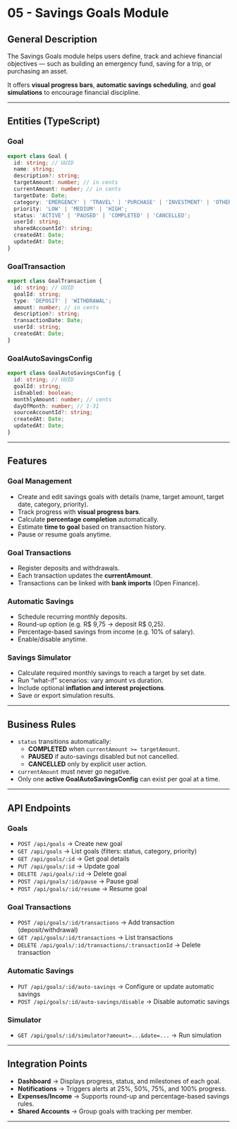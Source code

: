 # 05 - Savings Goals Module

## General Description

The Savings Goals module helps users define, track and achieve financial objectives — such as building an emergency fund, saving for a trip, or purchasing an asset.

It offers **visual progress bars**, **automatic savings scheduling**, and **goal simulations** to encourage financial discipline.

---

## Entities (TypeScript)

### Goal

```ts
export class Goal {
  id: string; // UUID
  name: string;
  description?: string;
  targetAmount: number; // in cents
  currentAmount: number; // in cents
  targetDate: Date;
  category: 'EMERGENCY' | 'TRAVEL' | 'PURCHASE' | 'INVESTMENT' | 'OTHER';
  priority: 'LOW' | 'MEDIUM' | 'HIGH';
  status: 'ACTIVE' | 'PAUSED' | 'COMPLETED' | 'CANCELLED';
  userId: string;
  sharedAccountId?: string;
  createdAt: Date;
  updatedAt: Date;
}
```

### GoalTransaction

```ts
export class GoalTransaction {
  id: string; // UUID
  goalId: string;
  type: 'DEPOSIT' | 'WITHDRAWAL';
  amount: number; // in cents
  description?: string;
  transactionDate: Date;
  userId: string;
  createdAt: Date;
}
```

### GoalAutoSavingsConfig

```ts
export class GoalAutoSavingsConfig {
  id: string; // UUID
  goalId: string;
  isEnabled: boolean;
  monthlyAmount: number; // cents
  dayOfMonth: number; // 1-31
  sourceAccountId?: string;
  createdAt: Date;
  updatedAt: Date;
}
```

---

## Features

### Goal Management

- Create and edit savings goals with details (name, target amount, target date, category, priority).
- Track progress with **visual progress bars**.
- Calculate **percentage completion** automatically.
- Estimate **time to goal** based on transaction history.
- Pause or resume goals anytime.

### Goal Transactions

- Register deposits and withdrawals.
- Each transaction updates the **currentAmount**.
- Transactions can be linked with **bank imports** (Open Finance).

### Automatic Savings

- Schedule recurring monthly deposits.
- Round-up option (e.g. R$ 9,75 → deposit R$ 0,25).
- Percentage-based savings from income (e.g. 10% of salary).
- Enable/disable anytime.

### Savings Simulator

- Calculate required monthly savings to reach a target by set date.
- Run “what-if” scenarios: vary amount vs duration.
- Include optional **inflation and interest projections**.
- Save or export simulation results.

---

## Business Rules

- `status` transitions automatically:
  - **COMPLETED** when `currentAmount >= targetAmount`.
  - **PAUSED** if auto-savings disabled but not cancelled.
  - **CANCELLED** only by explicit user action.
- `currentAmount` must never go negative.
- Only one **active GoalAutoSavingsConfig** can exist per goal at a time.

---

## API Endpoints

### Goals

- `POST /api/goals` → Create new goal
- `GET /api/goals` → List goals (filters: status, category, priority)
- `GET /api/goals/:id` → Get goal details
- `PUT /api/goals/:id` → Update goal
- `DELETE /api/goals/:id` → Delete goal
- `POST /api/goals/:id/pause` → Pause goal
- `POST /api/goals/:id/resume` → Resume goal

### Goal Transactions

- `POST /api/goals/:id/transactions` → Add transaction (deposit/withdrawal)
- `GET /api/goals/:id/transactions` → List transactions
- `DELETE /api/goals/:id/transactions/:transactionId` → Delete transaction

### Automatic Savings

- `PUT /api/goals/:id/auto-savings` → Configure or update automatic savings
- `POST /api/goals/:id/auto-savings/disable` → Disable automatic savings

### Simulator

- `GET /api/goals/:id/simulator?amount=...&date=...` → Run simulation

---

## Integration Points

- **Dashboard** → Displays progress, status, and milestones of each goal.
- **Notifications** → Triggers alerts at 25%, 50%, 75%, and 100% progress.
- **Expenses/Income** → Supports round-up and percentage-based savings rules.
- **Shared Accounts** → Group goals with tracking per member.

---
